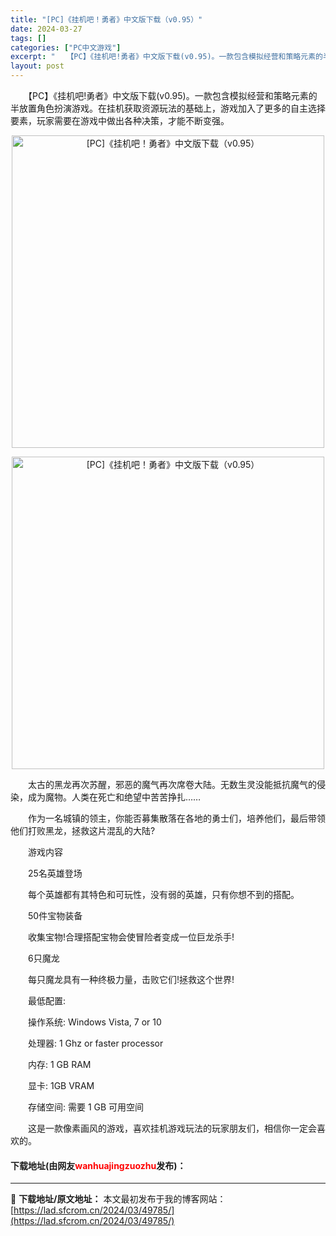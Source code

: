 ```yaml
---
title: "[PC]《挂机吧！勇者》中文版下载（v0.95）"
date: 2024-03-27
tags: []
categories: ["PC中文游戏"]
excerpt: "　　【PC】《挂机吧!勇者》中文版下载(v0.95)。一款包含模拟经营和策略元素的半放置角色扮演游戏。在挂机获取资源玩法的基础上，游戏加入了更多的自主选择要素，玩家需要在游戏中做出各种决策，才能不断变强。 　　太古的黑龙再次苏醒，邪恶的魔气再次席卷大陆。无数生灵没能抵抗魔气的侵染，成为魔物。人类在死&hellip;"
layout: post
---
```


 <p>　　【PC】《挂机吧!勇者》中文版下载(v0.95)。一款包含模拟经营和策略元素的半放置角色扮演游戏。在挂机获取资源玩法的基础上，游戏加入了更多的自主选择要素，玩家需要在游戏中做出各种决策，才能不断变强。</p> <p align="center"><img align="" border="0" src="https://lad.sfcrom.cn/wp-content/uploads/2024/03/20240327_66037185bc23a.webp" width="500" alt="[PC]《挂机吧！勇者》中文版下载（v0.95）" /></p> <p align="center"><img align="" border="0" src="https://lad.sfcrom.cn/wp-content/uploads/2024/03/20240327_66037186187e1.webp" width="500" alt="[PC]《挂机吧！勇者》中文版下载（v0.95）" /></p> <p>　　太古的黑龙再次苏醒，邪恶的魔气再次席卷大陆。无数生灵没能抵抗魔气的侵染，成为魔物。人类在死亡和绝望中苦苦挣扎&hellip;&hellip;</p> <p>　　作为一名城镇的领主，你能否募集散落在各地的勇士们，培养他们，最后带领他们打败黑龙，拯救这片混乱的大陆?</p> <p>　　游戏内容</p> <p>　　25名英雄登场</p> <p>　　每个英雄都有其特色和可玩性，没有弱的英雄，只有你想不到的搭配。</p> <p>　　50件宝物装备</p> <p>　　收集宝物!合理搭配宝物会使冒险者变成一位巨龙杀手!</p> <p>　　6只魔龙</p> <p>　　每只魔龙具有一种终极力量，击败它们!拯救这个世界!</p> <p>　　最低配置:</p> <p>　　操作系统: Windows Vista, 7 or 10</p> <p>　　处理器: 1 Ghz or faster processor</p> <p>　　内存: 1 GB RAM</p> <p>　　显卡: 1GB VRAM</p> <p>　　存储空间: 需要 1 GB 可用空间</p> <p>　　这是一款像素画风的游戏，喜欢挂机游戏玩法的玩家朋友们，相信你一定会喜欢的。</p> <p><h4>下载地址(由网友<font color="red">wanhuajingzuozhu</font>发布)：</h4></p> 

---
📖 **下载地址/原文地址：** 本文最初发布于我的博客网站：[https://lad.sfcrom.cn/2024/03/49785/](https://lad.sfcrom.cn/2024/03/49785/)
